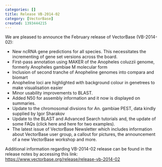 ```yaml
---
categories: []
title: Release VB-2014-02
category: [VectorBase]
created: 1393444215
---
```

<p>We are pleased to announce the February release of VectorBase (VB-2014-02):</p>

<ul> <li>New ncRNA gene predictions for all species. This necessitates the incrementing of gene set versions across the board.</li> <li>First-pass annotation using MAKER of the Anopheles coluzzii genome, formerly Anopheles gambiae M molecular form</li> <li>Inclusion of second tranche of Anopheline genomes into compara and biomart</li><li>Anopheline loci are highlighted with background colour in genetrees to make visualisation easier</li><li>Minor usability improvements to BLAST.</li><li>Added N50 for assembly information and it now is displayed on summaries.</li><li>Update to the chromosomal divsions for An. gambiae PEST, data kindly supplied by Igor Sharakov</li><li>Update to the BLAST and Advanced Search tutorials and, the update of some FAQs (click here and here for two examples).</li><li>The latest issue of VectorBase Newsletter which includes information about VectorBase user group, a callout for pictures, the announcement of a new VectorBase workshop and more.</li></ul>

Additional information regarding VB-2014-02 release can be found in the release notes by accessing this link: <a href="https://www.vectorbase.org/release/release-vb-2014-02">https://www.vectorbase.org/release/release-vb-2014-02</a>








